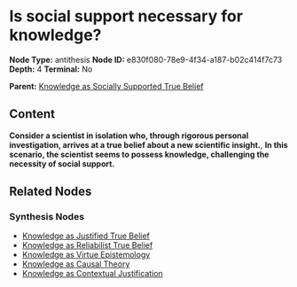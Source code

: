 # Is social support necessary for knowledge?

**Node Type:** antithesis
**Node ID:** e830f080-78e9-4f34-a187-b02c414f7c73
**Depth:** 4
**Terminal:** No

**Parent:** [Knowledge as Socially Supported True Belief](knowledge-as-socially-supported-true-belief-synthesis-5a5cec28-a787-4951-a4fd-a3a469b4ad91.md)

## Content

**Consider a scientist in isolation who, through rigorous personal investigation, arrives at a true belief about a new scientific insight.**, **In this scenario, the scientist seems to possess knowledge, challenging the necessity of social support.**

## Related Nodes

### Synthesis Nodes

- [Knowledge as Justified True Belief](knowledge-as-justified-true-belief-synthesis-7d8d65fa-2d0c-401e-b825-63679df07fa2.md)
- [Knowledge as Reliabilist True Belief](knowledge-as-reliabilist-true-belief-synthesis-9bef3966-f274-45b6-b456-24db024ea655.md)
- [Knowledge as Virtue Epistemology](knowledge-as-virtue-epistemology-synthesis-403fda02-1604-4159-a837-04223432efc8.md)
- [Knowledge as Causal Theory](knowledge-as-causal-theory-synthesis-441cf7ff-4c77-4d5b-8d02-69fb1b2e42d1.md)
- [Knowledge as Contextual Justification](knowledge-as-contextual-justification-synthesis-81d3bc36-1055-4eea-820e-84a7f6ee246a.md)
